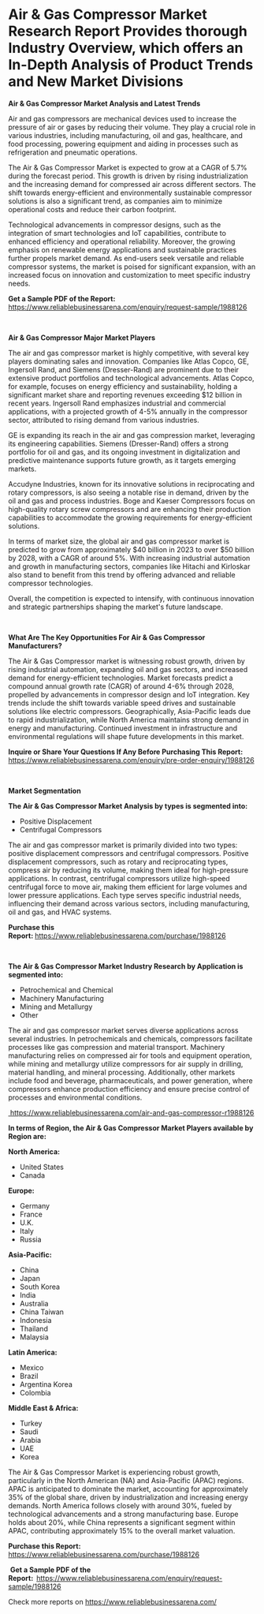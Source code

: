<p><h1>Air & Gas Compressor Market Research Report Provides thorough Industry Overview, which offers an In-Depth Analysis of Product Trends and New Market Divisions</h1></p><p><strong>Air & Gas Compressor Market Analysis and Latest Trends</strong></p>
<p><p>Air and gas compressors are mechanical devices used to increase the pressure of air or gases by reducing their volume. They play a crucial role in various industries, including manufacturing, oil and gas, healthcare, and food processing, powering equipment and aiding in processes such as refrigeration and pneumatic operations.</p><p>The Air & Gas Compressor Market is expected to grow at a CAGR of 5.7% during the forecast period. This growth is driven by rising industrialization and the increasing demand for compressed air across different sectors. The shift towards energy-efficient and environmentally sustainable compressor solutions is also a significant trend, as companies aim to minimize operational costs and reduce their carbon footprint.</p><p>Technological advancements in compressor designs, such as the integration of smart technologies and IoT capabilities, contribute to enhanced efficiency and operational reliability. Moreover, the growing emphasis on renewable energy applications and sustainable practices further propels market demand. As end-users seek versatile and reliable compressor systems, the market is poised for significant expansion, with an increased focus on innovation and customization to meet specific industry needs.</p></p>
<p><strong>Get a Sample PDF of the Report:&nbsp;</strong> <a href="https://www.reliablebusinessarena.com/enquiry/request-sample/1988126?utm_campaign=2645&utm_medium=2&utm_source=Github&utm_content=ia&utm_term=02032025&utm_id=air-gas-compressor">https://www.reliablebusinessarena.com/enquiry/request-sample/1988126</a></p>
<p>&nbsp;</p>
<p><strong>Air & Gas Compressor Major Market Players</strong></p>
<p><p>The air and gas compressor market is highly competitive, with several key players dominating sales and innovation. Companies like Atlas Copco, GE, Ingersoll Rand, and Siemens (Dresser-Rand) are prominent due to their extensive product portfolios and technological advancements. Atlas Copco, for example, focuses on energy efficiency and sustainability, holding a significant market share and reporting revenues exceeding $12 billion in recent years. Ingersoll Rand emphasizes industrial and commercial applications, with a projected growth of 4-5% annually in the compressor sector, attributed to rising demand from various industries.</p><p>GE is expanding its reach in the air and gas compression market, leveraging its engineering capabilities. Siemens (Dresser-Rand) offers a strong portfolio for oil and gas, and its ongoing investment in digitalization and predictive maintenance supports future growth, as it targets emerging markets.</p><p>Accudyne Industries, known for its innovative solutions in reciprocating and rotary compressors, is also seeing a notable rise in demand, driven by the oil and gas and process industries. Boge and Kaeser Compressors focus on high-quality rotary screw compressors and are enhancing their production capabilities to accommodate the growing requirements for energy-efficient solutions.</p><p>In terms of market size, the global air and gas compressor market is predicted to grow from approximately $40 billion in 2023 to over $50 billion by 2028, with a CAGR of around 5%. With increasing industrial automation and growth in manufacturing sectors, companies like Hitachi and Kirloskar also stand to benefit from this trend by offering advanced and reliable compressor technologies.</p><p>Overall, the competition is expected to intensify, with continuous innovation and strategic partnerships shaping the market's future landscape.</p></p>
<p>&nbsp;</p>
<p><strong>What Are The Key Opportunities For Air & Gas Compressor Manufacturers?</strong></p>
<p><p>The Air & Gas Compressor market is witnessing robust growth, driven by rising industrial automation, expanding oil and gas sectors, and increased demand for energy-efficient technologies. Market forecasts predict a compound annual growth rate (CAGR) of around 4-6% through 2028, propelled by advancements in compressor design and IoT integration. Key trends include the shift towards variable speed drives and sustainable solutions like electric compressors. Geographically, Asia-Pacific leads due to rapid industrialization, while North America maintains strong demand in energy and manufacturing. Continued investment in infrastructure and environmental regulations will shape future developments in this market.</p></p>
<p><strong>Inquire or Share Your Questions If Any Before Purchasing This Report:</strong> <a href="https://www.reliablebusinessarena.com/enquiry/pre-order-enquiry/1988126?utm_campaign=2645&utm_medium=2&utm_source=Github&utm_content=ia&utm_term=02032025&utm_id=air-gas-compressor">https://www.reliablebusinessarena.com/enquiry/pre-order-enquiry/1988126</a></p>
<p>&nbsp;</p>
<p><strong>Market Segmentation</strong></p>
<p><strong>The Air & Gas Compressor Market Analysis by types is segmented into:</strong></p>
<p><ul><li>Positive Displacement</li><li>Centrifugal Compressors</li></ul></p>
<p><p>The air and gas compressor market is primarily divided into two types: positive displacement compressors and centrifugal compressors. Positive displacement compressors, such as rotary and reciprocating types, compress air by reducing its volume, making them ideal for high-pressure applications. In contrast, centrifugal compressors utilize high-speed centrifugal force to move air, making them efficient for large volumes and lower pressure applications. Each type serves specific industrial needs, influencing their demand across various sectors, including manufacturing, oil and gas, and HVAC systems.</p></p>
<p><strong>Purchase this Report:&nbsp;</strong><a href="https://www.reliablebusinessarena.com/purchase/1988126?utm_campaign=2645&utm_medium=2&utm_source=Github&utm_content=ia&utm_term=02032025&utm_id=air-gas-compressor">https://www.reliablebusinessarena.com/purchase/1988126</a></p>
<p>&nbsp;</p>
<p><strong>The Air & Gas Compressor Market Industry Research by Application is segmented into:</strong></p>
<p><ul><li>Petrochemical and Chemical</li><li>Machinery Manufacturing</li><li>Mining and Metallurgy</li><li>Other</li></ul></p>
<p><p>The air and gas compressor market serves diverse applications across several industries. In petrochemicals and chemicals, compressors facilitate processes like gas compression and material transport. Machinery manufacturing relies on compressed air for tools and equipment operation, while mining and metallurgy utilize compressors for air supply in drilling, material handling, and mineral processing. Additionally, other markets include food and beverage, pharmaceuticals, and power generation, where compressors enhance production efficiency and ensure precise control of processes and environmental conditions.</p></p>
<p><a href="https://www.reliablebusinessarena.com/air-and-gas-compressor-r1988126?utm_campaign=2645&utm_medium=2&utm_source=Github&utm_content=ia&utm_term=02032025&utm_id=air-gas-compressor">&nbsp;https://www.reliablebusinessarena.com/air-and-gas-compressor-r1988126</a></p>
<p><strong>In terms of Region, the Air & Gas Compressor Market Players available by Region are:</strong></p>
<p>
    <p> <strong> North America: </strong>
        <ul>
            <li>United States</li>
            <li>Canada</li>
        </ul>
        </p> 
    <p> <strong> Europe: </strong>
        <ul>
            <li>Germany</li>
            <li>France</li>
            <li>U.K.</li>
            <li>Italy</li>
            <li>Russia</li>
        </ul>
        </p> 
    <p> <strong> Asia-Pacific: </strong>
        <ul>
            <li>China</li>
            <li>Japan</li>
            <li>South Korea</li>
            <li>India</li>
            <li>Australia</li>
            <li>China Taiwan</li>
            <li>Indonesia</li>
            <li>Thailand</li>
            <li>Malaysia</li>
        </ul>
        </p> 
    <p> <strong> Latin America: </strong>
        <ul>
            <li>Mexico</li>
            <li>Brazil</li>
            <li>Argentina Korea</li>
            <li>Colombia</li>
        </ul>
        </p> 
    <p> <strong> Middle East & Africa: </strong>
        <ul>
            <li>Turkey</li>
            <li>Saudi</li>
            <li>Arabia</li>
            <li>UAE</li>
            <li>Korea</li>
        </ul>
    </p>
    </p>
<p><p>The Air & Gas Compressor Market is experiencing robust growth, particularly in the North American (NA) and Asia-Pacific (APAC) regions. APAC is anticipated to dominate the market, accounting for approximately 35% of the global share, driven by industrialization and increasing energy demands. North America follows closely with around 30%, fueled by technological advancements and a strong manufacturing base. Europe holds about 20%, while China represents a significant segment within APAC, contributing approximately 15% to the overall market valuation.</p></p>
<p><strong>Purchase this Report: </strong><a href="https://www.reliablebusinessarena.com/purchase/1988126?utm_campaign=2645&utm_medium=2&utm_source=Github&utm_content=ia&utm_term=02032025&utm_id=air-gas-compressor">https://www.reliablebusinessarena.com/purchase/1988126</a></p>
<p>&nbsp;<strong>Get a Sample PDF of the Report:&nbsp;&nbsp;</strong><a href="https://www.reliablebusinessarena.com/enquiry/request-sample/1988126?utm_campaign=2645&utm_medium=2&utm_source=Github&utm_content=ia&utm_term=02032025&utm_id=air-gas-compressor">https://www.reliablebusinessarena.com/enquiry/request-sample/1988126</a></p>
<p><strong></strong></p>
<p>Check more reports on <a href="https://www.reliablebusinessarena.com/?utm_campaign=2645&utm_medium=2&utm_source=Github&utm_content=ia&utm_term=02032025&utm_id=air-gas-compressor">https://www.reliablebusinessarena.com/</a></p>